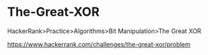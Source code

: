 
# The-Great-XOR

HackerRank>Practice>Algorithms>Bit Manipulation>The Great XOR

https://www.hackerrank.com/challenges/the-great-xor/problem
